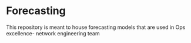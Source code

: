 # Forecasting
This repository is meant to house forecasting models that are used in Ops excellence- network engineering team

